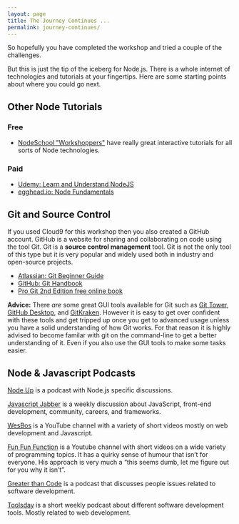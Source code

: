 ```yaml
---
layout: page
title: The Journey Continues ...
permalink: journey-continues/
---
```


So hopefully you have completed the workshop and tried a couple of the challenges.  

But this is just the tip of the iceberg for Node.js.  There is a whole internet of technologies and tutorials at your fingertips.  Here are some starting points about where you could go next.  

## Other Node Tutorials

### Free
* [NodeSchool "Workshoppers"](https://nodeschool.io/#workshoppers) have really great interactive tutorials for all sorts of Node technologies.

### Paid
* [Udemy: Learn and Understand NodeJS](https://www.udemy.com/understand-nodejs/learn/v4/)
* [egghead.io: Node Fundamentals](https://egghead.io/courses/introduction-to-node-the-fundamentals)


## Git and Source Control

If you used Cloud9 for this workshop then you also created a GitHub account.  GitHub is a website for sharing and collaborating on code using the tool Git.  Git is a **source control management** tool.   Git is not the only tool of this type but it is very popular and widely used both in industry and open-source projects.  

* [Atlassian: Git Beginner Guide](https://www.atlassian.com/git/tutorials/what-is-version-control)
* [GitHub: Git Handbook](https://guides.github.com/introduction/git-handbook/)
* [Pro Git 2nd Edition free online book](https://git-scm.com/book/en/v2)

**Advice:** There *are* some great GUI tools available for Git such as [Git Tower](https://www.git-tower.com/mac/), [GitHub Desktop](https://desktop.github.com/), and [GitKraken](https://www.gitkraken.com/).  However it is easy to get over confident with these tools and get tripped up once you get to advanced usage unless you have a solid understanding of how Git works.  For that reason it is highly advised to become familar with git on the command-line to get a better understanding of it.  Even if you also use the GUI tools to make some tasks easier.

## Node & Javascript Podcasts

[Node Up](http://nodeup.com/) is a podcast with Node.js specific discussions.

[Javascript Jabber](https://devchat.tv/js-jabber) is a weekly discussion about JavaScript, front-end development, community, careers, and frameworks.

[WesBos](https://www.youtube.com/channel/UCoebwHSTvwalADTJhps0emA) is a YouTube channel with a variety of short videos mostly on web development and Javascript.

[Fun Fun Function](https://www.youtube.com/channel/UCO1cgjhGzsSYb1rsB4bFe4Q/videos) is a Youtube channel with short videos on a wide variety of programming topics. It has a quirky sense of humour that isn’t for everyone.  His approach is very much a “this seems dumb, let me figure out for you why it isn’t”.

[Greater than Code](http://www.greaterthancode.com/) is a podcast that discusses people issues related to software development.

[Toolsday](http://toolsday.io/) is a short weekly podcast about different software development tools.  Mostly related to web development.


